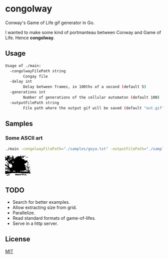 # congolway
Conway's Game of Life gif generator in Go.

I wanted to make some kind of portmanteau between Conway and Game of Life.
Hence **congolway**.

## Usage
```sh
Usage of ./main:
  -congolwayFilePath string
        Congay file
  -delay int
        Delay between frames, in 100ths of a second (default 5)
  -generations int
        Number of generations of the cellular automaton (default 100)
  -outputFilePath string
        File path where the output gif will be saved (default "out.gif")
```

## Samples

### Some ASCII art
```sh
./main -congolwayFilePath="./samples/goya.txt" -outputFilePath="./samples/goya.gif"
```

![Goya ASCII art](samples/goya.gif)

## TODO
* Search for better examples.
* Allow extracting size from grid.
* Parallelize.
* Read standard formats of game-of-lifes.
* Serve in a http server.

## License
[MIT](LICENSE)